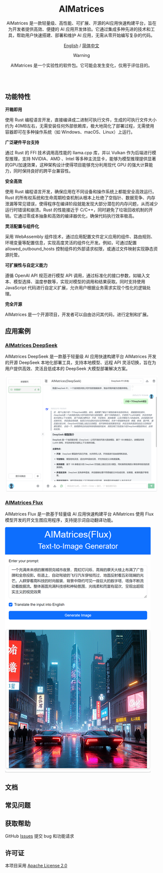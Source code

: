 <div align="center">

# AIMatrices

<p align="center">
AIMatrices 是一款轻量级、高性能、可扩展、开源的AI应用快速构建平台，旨在为开发者提供高效、便捷的 AI 应用开发体验。它通过集成多种先进的技术和工具，帮助用户快速搭建、部署和维护 AI 应用，无需从零开始编写复杂的代码。

[English](README.md) / [简体中文](README_cn.md)
</p>

> [!WARNING]
> AIMatrices 是一个实验性的软件包。它可能会发生变化，仅用于评估目的。

</div>
<br />
<br />


## 功能特性

**开箱即用**

使用 Rust 编程语言开发，直接编译成二进制可执行文件，生成的可执行文件大小约为 40MB左右，无需安装任何外部依赖库，极大地简化了部署过程，无需使用容器即可在多种操作系统（如 Windows、macOS、Linux）上运行。

**广泛硬件平台支持**

通过 Rust 的 FFI 技术调用高性能的 llama.cpp 库，并以 Vulkan 作为后端进行模型推理，支持 NVIDIA、AMD 、Intel 等多种主流显卡，能够为模型推理提供显著的GPU加速效果，这种架构设计使得项目能够充分利用现代 GPU 的强大计算能力，同时保持良好的跨平台兼容性。

**安全高效**

使用 Rust 编程语言开发，确保应用在不同设备和操作系统上都能安全高效运行。Rust 的所有权系统和生命周期检查机制从根本上杜绝了空指针、数据竞争、内存泄漏等常见错误，使得程序在编译阶段就能发现大部分潜在的内存问题，从而减少运行时错误和崩溃。Rust 的性能接近于 C/C++，同时避免了垃圾回收机制的开销。它通过零成本抽象和高效的编译器优化，确保代码执行效率极高。

**灵活配置与组件化**

采用 WebAssembly 组件技术，通过应用配置文件定义应用的组件、路由规则、环境变量等配置信息，实现高度灵活的组件化开发。例如，可通过配置 allowed_outbound_hosts 控制组件的外部请求权限，或通过文件映射实现静态资源托管。

**可扩展性与自定义能力**

遵循 OpenAI API 规范进行模型 API 调用，通过标准化的接口参数，如输入文本、模型选择、温度参数等，实现对模型的调用和结果获取。同时支持使用 JavaScript 代码进行自定义扩展，允许用户根据业务需求实现个性化的逻辑处理。

**完全开源**

AIMatrices 是一个开源项目，开发者可以自由访问其代码，进行定制和扩展。


## 应用案例

### [AIMatrices DeepSeek](https://github.com/guyoung/AIMatrices/tree/main/packages/ai-matrices-deepseek)

AIMatrices DeepSeek 是一款基于轻量级 AI 应用快速构建平台 AIMatrices 开发的开源 DeepSeek 本地化部署工具，支持本地模型、远程 API 灵活切换，旨在为用户提供高效、灵活且低成本的 DeepSeek 大模型部署解决方案。

![AIMatrices DeepSeek](docs/ai-matrices-deepseek/assets/20250215-ai-matrices-deepseek3.png)

### [AIMatrices Flux](https://github.com/guyoung/AIMatrices/tree/main/packages/ai-matrices-flux)

AIMatrices Flux 是一款基于轻量级 AI 应用快速构建平台 AIMatrices 使用 Flux 模型开发的开文生图应用程序，支持提示词自动翻译功能。

![AIMatrices Flux](docs/ai-matrices-flux/assets/20250214-ai-matrices-flux.png)

## 文档


## 常见问题


## 获取帮助

GitHub [Issues](https://github.com/guyoung/AIMatrices/issues) 提交 bug 和功能请求

## 许可证

本项目采用 [Apache License 2.0](LICENSE)


